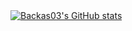<a href="https://github.com/Backas" target="_blank">
    <img src="https://github-readme-stats.vercel.app/api?username=Backas03&show_icons=true&count_private=true&include_all_commits=true&theme=tokyonight" alt="Backas03's GitHub stats"/>

<!--
**Backas03/Backas03** is a ✨ _special_ ✨ repository because its `README.md` (this file) appears on your GitHub profile.

Here are some ideas to get you started:

- 🔭 I’m currently working on ...
- 🌱 I’m currently learning ...
- 👯 I’m looking to collaborate on ...
- 🤔 I’m looking for help with ...
- 💬 Ask me about ...
- 📫 How to reach me: ...
- 😄 Pronouns: ...
- ⚡ Fun fact: ...
-->
